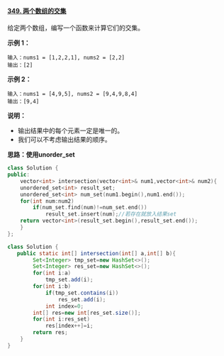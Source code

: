 #### [349. 两个数组的交集](https://leetcode-cn.com/problems/intersection-of-two-arrays/)

给定两个数组，编写一个函数来计算它们的交集。

 

**示例 1：**

```
输入：nums1 = [1,2,2,1], nums2 = [2,2]
输出：[2]
```

**示例 2：**

```
输入：nums1 = [4,9,5], nums2 = [9,4,9,8,4]
输出：[9,4]
```

 

**说明：**

- 输出结果中的每个元素一定是唯一的。
- 我们可以不考虑输出结果的顺序。



**思路：使用unorder_set**

```c++
class Solution {
public:
    vector<int> intersection(vector<int>& num1,vector<int>& num2){
    unordered_set<int> result_set;
    unordered_set<int> num_set(num1.begin(),num1.end());
    for(int num:num2)
        if(num_set.find(num)!=num_set.end())
            result_set.insert(num);//若存在就放入结果set
    return vector<int>(result_set.begin(),result_set.end());   
    }
};
```

```java
class Solution {
   public static int[] intersection(int[] a,int[] b){
        Set<Integer> tmp_set=new HashSet<>();
        Set<Integer> res_set=new HashSet<>();
        for(int i:a)
            tmp_set.add(i);
        for(int i:b)
            if(tmp_set.contains(i))
                res_set.add(i);
            int index=0;
        int[] res=new int[res_set.size()];
        for(int i:res_set)
            res[index++]=i;
        return res;
    }
}
```

